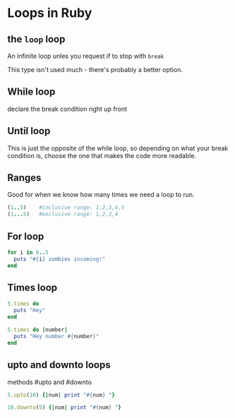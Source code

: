 # Loops in Ruby

## the `loop` loop

An infinite loop unles you request if to stop with `break`

This type isn't used much - there's probably a better option.

## While loop

declare the break condition right up front

## Until loop

This is just the opposite of the while loop, so depending on what your break condition is, choose the one that makes the code more readable.

## Ranges

Good for when we know how many times we need a loop to run.

```ruby
(1..5)    #inclusive range: 1,2,3,4,5
(1...5)   #exclusive range: 1,2,3,4
```

## For loop

```ruby
for i in 0..5
  puts "#{i} zombies incoming!"
end
```

## Times loop

```ruby
5.times do
  puts "Hey"
end

5.times do |number|
  puts "Hey number #{number}"
end
```

## upto and downto loops

methods #upto and #downto

```ruby
5.upto(10) {|num| print "#{num} "}

10.downto(5) {|num| print "#{num} "}
```
